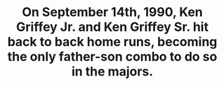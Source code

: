 ---
title:      
  - On September 14th, 1990, Ken Griffey Jr. and Ken Griffey Sr. hit back to back home runs, becoming the only father-son combo to do so in the majors. 
secondary:
  - The player that Griffey Sr. drove in with his home run was Harold Reynolds. 
reference:
  - http://www.baseball-reference.com/boxes/CAL/CAL199009140.shtml
---